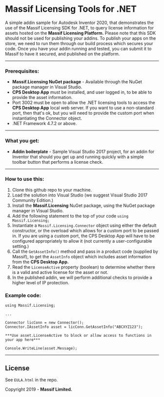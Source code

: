 # Massif Licensing Tools for .NET

A simple addin sample for Autodesk Inventor 2020, that demonstrates the use of the Massif Licensing SDK for .NET, to query license information for assets hosted on the **Massif Licensing Platform.**
Please note that this SDK should not be used for publishing your addins. To publish your apps on the store, we need to run them through our build process which secures your code. Once you have your
addin running and tested, you can submit it to Massif to have it secured, and published on the platform.

---

### Prerequisites:

* **Massif.Licensing NuGet package** - Available through the NuGet package manager in Visual Studio.
* **CPS Desktop App** must be installed, and user logged in, to be able to provide the asset information.
* Port 3002 must be open to allow the .NET licensing tools to access the **CPS Desktop App** local web server. If you want to use a non-standard port, then that's ok, but you will need to provide the custom port when instantiating the Connector object.
* .NET Framework 4.7.2 or above.

---

### What you get:

* **Addin boilerplate** - Sample Visual Studio 2017 project, for an addin for Inventor that should you get up and running quickly with a simple toolbar button that performs a license check.   

---

### How to use this:

1. Clone this github repo to your machine.
2. Load the solution into Visual Studio (we suggest Visual Studio 2017 Community Edition.)
3. Install the **Massif.Licensing** NuGet package, using the NuGet package manager in Visual Studio.
4. Add the following statement to the top of your code `using Massif.Licensing;`
5. Instantiate a `Massif.Licensing.Connector` object using either the default constructor, or the overload which allows for a custom port to be passed in. If you are using a custom port, the CPS Desktop App will have to be configured appropriately to allow it (not currently a user-configurable setting.)
6. Call the `GetAssetInfo()` method and pass in a product code (supplied by Massif), to get the `AssetInfo` object which includes asset information from the **CPS Desktop App.**
7. Read the `LicenseActive` property (boolean) to determine whether there is a valid and active license for the asset or not.
8. In the published addin, we will perform additional checks to provide a higher level of IP protection.

### Example code:

```
using Massif.Licensing;

...

Connector licConn = new Connector();
Connector.IAssetInfo asset = licConn.GetAssetInfo("ABCXYZ123");

***Use asset.LicenseActive to block or allow access to functions in your app here***

Console.WriteLine(asset.Message);
```

---

## License

See `EULA.html` in the repo.

Copyright 2019 - **Massif Limited.**
